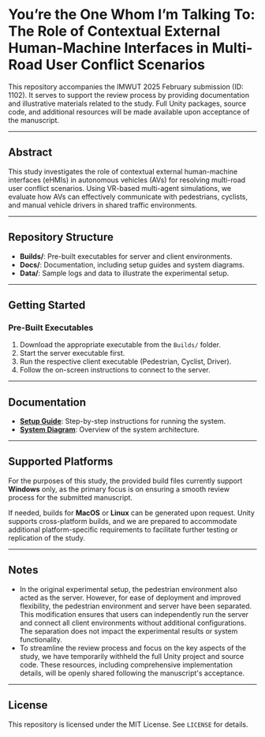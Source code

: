 # You’re the One Whom I’m Talking To: The Role of Contextual External Human-Machine Interfaces in Multi-Road User Conflict Scenarios

This repository accompanies the IMWUT 2025 February submission (ID: 1102). It serves to support the review process by providing documentation and illustrative materials related to the study. Full Unity packages, source code, and additional resources will be made available upon acceptance of the manuscript.

---

## Abstract
This study investigates the role of contextual external human-machine interfaces (eHMIs) in autonomous vehicles (AVs) for resolving multi-road user conflict scenarios. Using VR-based multi-agent simulations, we evaluate how AVs can effectively communicate with pedestrians, cyclists, and manual vehicle drivers in shared traffic environments.

---

## Repository Structure
- **Builds/**: Pre-built executables for server and client environments.
- **Docs/**: Documentation, including setup guides and system diagrams.
- **Data/**: Sample logs and data to illustrate the experimental setup.

---

## Getting Started

### Pre-Built Executables
1. Download the appropriate executable from the `Builds/` folder.
2. Start the server executable first.
3. Run the respective client executable (Pedestrian, Cyclist, Driver).
4. Follow the on-screen instructions to connect to the server.

---

## Documentation
- **[Setup Guide](Docs/SetupGuide.pdf)**: Step-by-step instructions for running the system.
- **[System Diagram](Docs/SystemDiagram.png)**: Overview of the system architecture.

---

## Supported Platforms
For the purposes of this study, the provided build files currently support **Windows** only, as the primary focus is on ensuring a smooth review process for the submitted manuscript.

If needed, builds for **MacOS** or **Linux** can be generated upon request. Unity supports cross-platform builds, and we are prepared to accommodate additional platform-specific requirements to facilitate further testing or replication of the study.

---

## Notes
- In the original experimental setup, the pedestrian environment also acted as the server. However, for ease of deployment and improved flexibility, the pedestrian environment and server have been separated. This modification ensures that users can independently run the server and connect all client environments without additional configurations. The separation does not impact the experimental results or system functionality.
- To streamline the review process and focus on the key aspects of the study, we have temporarily withheld the full Unity project and source code. These resources, including comprehensive implementation details, will be openly shared following the manuscript's acceptance.

---

## License
This repository is licensed under the MIT License. See `LICENSE` for details.
